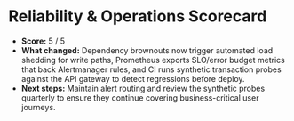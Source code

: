 # Reliability & Operations Scorecard

- **Score:** 5 / 5
- **What changed:** Dependency brownouts now trigger automated load shedding for write paths, Prometheus exports SLO/error budget metrics that back Alertmanager rules, and CI runs synthetic transaction probes against the API gateway to detect regressions before deploy.
- **Next steps:** Maintain alert routing and review the synthetic probes quarterly to ensure they continue covering business-critical user journeys.
